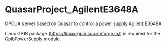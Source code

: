 # QuasarProject_AgilentE3648A
OPCUA server based on Quasar to control a power supply Agilent E3648A

Linux GPIB package (https://linux-gpib.sourceforge.io/) is required for the GpibPowerSupply module.
